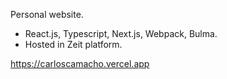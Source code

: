 Personal website.

-   React.js, Typescript, Next.js, Webpack, Bulma.
-   Hosted in Zeit platform.

https://carloscamacho.vercel.app
